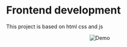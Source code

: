 # Frontend development
 This project is based on html css and js 
<div align="center">
  <img src="https://github.com/blackcolver88/Frontend-web-app/issues/1#issuecomment-2066860537" alt="Demo">
</div>
